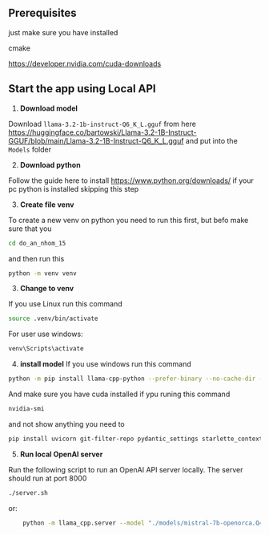 
## Prerequisites

just make sure you have installed

cmake

https://developer.nvidia.com/cuda-downloads



## Start the app using Local API

1. **Download model**

Download `llama-3.2-1b-instruct-Q6_K_L.gguf` from here <https://huggingface.co/bartowski/Llama-3.2-1B-Instruct-GGUF/blob/main/Llama-3.2-1B-Instruct-Q6_K_L.gguf> and put into the `Models` folder

2. **Download python**

Follow the guide here to install <https://www.python.org/downloads/> if your pc python is installed skipping this step 


3. **Create file venv**

To create a new venv on python you need to run this first, but befo make sure that you 

```bash
cd do_an_nhom_15
```
and then run this

```bash
python -m venv venv
```

3. **Change to venv**

If you use Linux run this command

```bash
source .venv/bin/activate
```

For user use windows:

```bash
venv\Scripts\activate
```

4. **install model**
If you use windows run this command

```bash
python -m pip install llama-cpp-python --prefer-binary --no-cache-dir --extra-index-url=https://jllllll.github.io/llama-cpp-python-cuBLAS-wheels/AVX2/cu118
```

And make sure you have cuda installed if ypu runing this command
```bash
nvidia-smi
```
and not show anything you need to 

```bash
pip install uvicorn git-filter-repo pydantic_settings starlette_context fastapi sse_starlette

```

5. **Run local OpenAI server**

Run the following script to run an OpenAI API server locally. The server should run at port 8000

```bash
./server.sh
```

or:

```bash
    python -m llama_cpp.server --model "./models/mistral-7b-openorca.Q4_0.gguf" --chat_format chatml --n_gpu_layers 1
```
